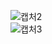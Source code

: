 ![캡처2](https://drive.google.com/file/d/1kPULvxokSe9TYLqvPmUL4WQvLbjupM38/view?usp=drive_link)  
![캡처3]() 
